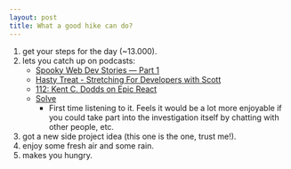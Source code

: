 ```yaml
---
layout: post
title: What a good hike can do? 
---
```

1. get your steps for the day (~13.000).
2. lets you catch up on podcasts:
    - [Spooky Web Dev Stories — Part 1](https://syntax.fm/show/294/spooky-web-dev-stories-part-1)
    - [Hasty Treat - Stretching For Developers with Scott](https://syntax.fm/show/293/hasty-treat-stretching-for-developers-with-scott)
    - [112: Kent C. Dodds on Epic React](https://reactpodcast.com/episodes/112)
    - [Solve](https://solvehq.com/podcast/)
        - First time listening to it. Feels it would be a lot more enjoyable if you could take part into the investigation itself by chatting with other people, etc.
3. got a new side project idea (this one is the one, trust me!).
4. enjoy some fresh air and some rain.
5. makes you hungry.
